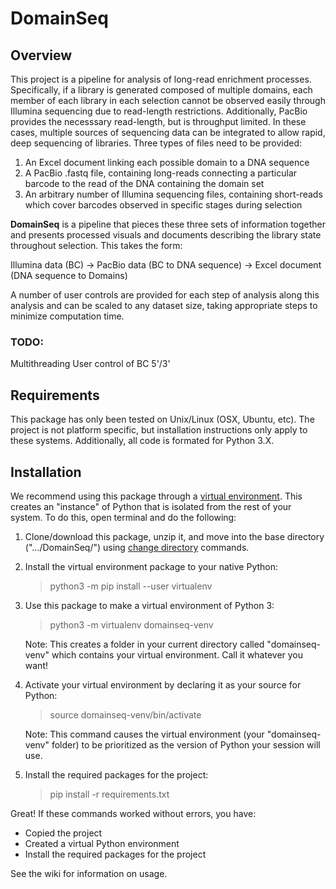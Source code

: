 # DomainSeq

## Overview
This project is a pipeline for analysis of long-read enrichment processes. Specifically, if a library is generated composed of multiple domains, each member of each library in each selection cannot be observed easily through Illumina sequencing due to read-length restrictions. Additionally, PacBio provides the necesssary read-length, but is throughput limited. In these cases, multiple sources of sequencing data can be integrated to allow rapid, deep sequencing of libraries. Three types of files need to be provided:

   1. An Excel document linking each possible domain to a DNA sequence
   2. A PacBio .fastq file, containing long-reads connecting a particular barcode to the read of the DNA containing the domain set
   3. An arbitrary number of Illumina sequencing files, containing short-reads which cover barcodes observed in specific stages during selection
   
**DomainSeq** is a pipeline that pieces these three sets of information together and presents processed visuals and documents describing the library state throughout selection. This takes the form:

   Illumina data (BC) -> PacBio data (BC to DNA sequence) -> Excel document (DNA sequence to Domains)
   
A number of user controls are provided for each step of analysis along this analysis and can be scaled to any dataset size, taking appropriate steps to minimize computation time.

### TODO:
Multithreading
User control of BC 5'/3'

## Requirements
This package has only been tested on Unix/Linux (OSX, Ubuntu, etc). The project is not platform specific, but installation instructions only apply to these systems. Additionally, all code is formated for Python 3.X.

## Installation
We recommend using this package through a [virtual environment](https://docs.python.org/3/library/venv.html). This creates an "instance" of Python that is isolated from the rest of your system. To do this, open terminal and do the following:

1. Clone/download this package, unzip it, and move into the base directory (".../DomainSeq/") using [change directory](https://www.rapidtables.com/code/linux/cd.html) commands.

2. Install the virtual environment package to your native Python:

   > python3 -m pip install --user virtualenv

3. Use this package to make a virtual environment of Python 3:

   > python3 -m virtualenv domainseq-venv
   
   Note: This creates a folder in your current directory called "domainseq-venv" which contains your virtual environment. Call it whatever you want!
   
4. Activate your virtual environment by declaring it as your source for Python:

   > source domainseq-venv/bin/activate

   Note: This command causes the virtual environment (your "domainseq-venv" folder) to be prioritized as the version of Python your session will use.
   
5. Install the required packages for the project:

   > pip install -r requirements.txt
   
Great! If these commands worked without errors, you have:
+ Copied the project
+ Created a virtual Python environment
+ Install the required packages for the project

See the wiki for information on usage.
